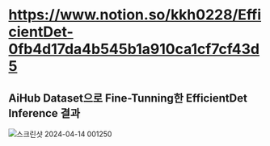 # https://www.notion.so/kkh0228/EfficientDet-0fb4d17da4b545b1a910ca1cf7cf43d5

## AiHub Dataset으로 Fine-Tunning한 EfficientDet Inference 결과

![스크린샷 2024-04-14 001250](https://github.com/KKH028/EfficientDet_And_U-Net_Project/assets/166976971/fe709bde-a4c6-4dc4-b9c1-a3ad038012c1)

